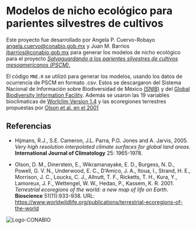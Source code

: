 # Modelos de nicho ecológico para parientes silvestres de cultivos

Este proyecto fue desarrollado por Angela P. Cuervo-Robayo <angela.cuervo@conabio.gob.mx>
y  Juan M. Barrios <jbarrios@conabio.gob.mx> para generar los modelos de nicho
ecológico para el proyecto [_Salvaguardando a los parientes silvestres de
cultivos mesoamericanos (PSCM)_.](https://biodiversidad.gob.mx/diversidad/proyectos/psmesoamerica)

El código `MNE.R` se utilizó para generar los modelos, usando los datos de
ocurrencia de PSCM en formato .csv. Estos se descargaron del Sistema Nacional
de Información sobre Biodiversidad de México [(SNIB)](http://www.snib.mx/) y del
[Global Biodiversity Information Facility](https://www.gbif.org/). Además se
usaron las 19 variables bioclimaticas de
[Worlclim Version 1.4](http://worldclim.org/) y las ecoregiones terrestres
propuestas por [Olson et al. en el 2001](https://www.worldwildlife.org/publications/terrestrial-ecoregions-of-the-world)

## Referencias
- Hijmans, R.J., S.E. Cameron, J.L. Parra, P.G. Jones and A. Jarvis, 2005.
_Very high resolution interpolated climate surfaces for global land areas_.
**International Journal of Climatology** 25: 1965-1978.

- Olson, D. M., Dinerstein, E., Wikramanayake, E. D., Burgess, N. D.,
Powell, G. V. N., Underwood, E. C., D'Amico, J. A., Itoua, I., Strand, H. E.,
Morrison, J. C., Loucks, C. J., Allnutt, T. F., Ricketts, T. H., Kura, Y.,
Lamoreux, J. F., Wettengel, W. W., Hedao, P., Kassem, K. R. 2001. _Terrestrial
ecoregions of the world: a new map of life on Earth_. **Bioscience** 51(11):933-938.
URL: https://www.worldwildlife.org/publications/terrestrial-ecoregions-of-the-world

![Logo-CONABIO](img/conabio.png)
